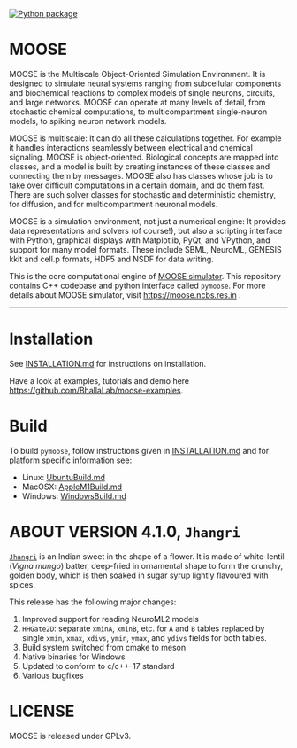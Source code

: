 [![Python package](https://github.com/BhallaLab/moose-core/actions/workflows/pymoose.yml/badge.svg)](https://github.com/BhallaLab/moose-core/actions/workflows/pymoose.yml)

# MOOSE

MOOSE is the Multiscale Object-Oriented Simulation Environment. It is designed
to simulate neural systems ranging from subcellular components and biochemical
reactions to complex models of single neurons, circuits, and large networks. 
MOOSE can operate at many levels of detail, from stochastic chemical 
computations, to multicompartment single-neuron models, to spiking neuron
network models.

MOOSE is multiscale: It can do all these calculations together. For example
it handles interactions seamlessly between electrical and chemical signaling.
MOOSE is object-oriented. Biological concepts are mapped into classes, and
a model is built by creating instances of these classes and connecting them
by messages. MOOSE also has classes whose job is to take over difficult
computations in a certain domain, and do them fast. There are such solver
classes for stochastic and deterministic chemistry, for diffusion, and for 
multicompartment neuronal models.

MOOSE is a simulation environment, not just a numerical engine: It provides
data representations and solvers (of course!), but also a scripting interface
with Python, graphical displays with Matplotlib, PyQt, and VPython, and 
support for many model formats. These include SBML, NeuroML, GENESIS kkit 
and cell.p formats, HDF5 and NSDF for data writing.

This is the core computational engine of [MOOSE
simulator](https://github.com/BhallaLab/moose). This repository
contains C++ codebase and python interface called `pymoose`. For more
details about MOOSE simulator, visit https://moose.ncbs.res.in .


----------
# Installation

See [INSTALLATION.md](INSTALLATION.md) for instructions on installation.

Have a look at examples, tutorials and demo here
https://github.com/BhallaLab/moose-examples.

# Build 

To build `pymoose`, follow instructions given in
[INSTALLATION.md](INSTALLATION.md) and for platform specific
information see:
- Linux: [UbuntuBuild.md](UbuntuBuild.md)
- MacOSX: [AppleM1Build.md](AppleM1Build.md)
- Windows: [WindowsBuild.md](WindowsBuild.md)

# ABOUT VERSION 4.1.0, `Jhangri`

[`Jhangri`](https://en.wikipedia.org/wiki/Imarti) is an Indian sweet
in the shape of a flower. It is made of white-lentil (*Vigna mungo*)
batter, deep-fried in ornamental shape to form the crunchy, golden
body, which is then soaked in sugar syrup lightly flavoured with
spices.

This release has the following major changes:

1. Improved support for reading NeuroML2 models
2. `HHGate2D`: separate `xminA`, `xminB`, etc. for `A` and `B` tables
   replaced by single `xmin`, `xmax`, `xdivs`, `ymin`, `ymax`, and
   `ydivs` fields for both tables.
2. Build system switched from cmake to meson
2. Native binaries for Windows
6. Updated to conform to c/c++-17 standard
7. Various bugfixes

# LICENSE

MOOSE is released under GPLv3.


